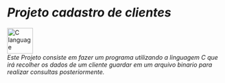# *Projeto cadastro de clientes*

<img src="https://img.icons8.com/color/344/c-programming.png" widht="60" height="60" alt=" C language">
<br>
 <i>Este Projeto consiste em fazer um programa utilizando a linguagem C que irá recolher os dados de um cliente guardar em um arquivo binario para realizar consultas posteriormente.</i>
